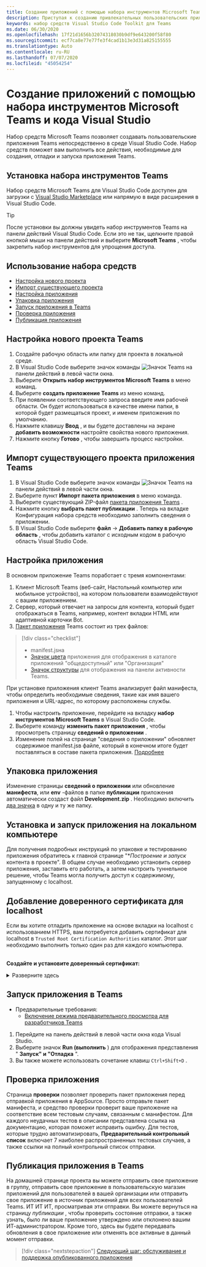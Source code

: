 ```yaml
---
title: Создание приложений с помощью набора инструментов Microsoft Teams и кода Visual Studio
description: Приступая к созданию привлекательных пользовательских приложений непосредственно в Visual Studio Code с помощью набора инструментов Microsoft Teams
keywords: набор средств Visual Studio Code Toolkit для Teams
ms.date: 06/30/2020
ms.openlocfilehash: 17f21d1656b32074318030b9df9e643200f58f80
ms.sourcegitcommit: ecf7ca8e77e77fe3f4cad1b13e3d31a825155555
ms.translationtype: Auto
ms.contentlocale: ru-RU
ms.lasthandoff: 07/07/2020
ms.locfileid: "45054254"
---
```

# <a name="build-apps-with-the-microsoft-teams-toolkit-and-visual-studio-code"></a>Создание приложений с помощью набора инструментов Microsoft Teams и кода Visual Studio

Набор средств Microsoft Teams позволяет создавать пользовательские приложения Teams непосредственно в среде Visual Studio Code. Набор средств поможет вам выполнить все действия, необходимые для создания, отладки и запуска приложения Teams.

## <a name="installing-the-teams-toolkit"></a>Установка набора инструментов Teams

Набор средств Microsoft Teams для Visual Studio Code доступен для загрузки с [Visual Studio Marketplace](https://aka.ms/teams-toolkit) или напрямую в виде расширения в Visual Studio Code.

> [!TIP]
> После установки вы должны увидеть набор инструментов Teams на панели действий Visual Studio Code. Если это не так, щелкните правой кнопкой мыши на панели действий и выберите **Microsoft Teams** , чтобы закрепить набор инструментов для упрощения доступа.

## <a name="using-the-toolkit"></a>Использование набора средств

- [Настройка нового проекта](#set-up-a-new-teams-project)
- [Импорт существующего проекта](#import-an-existing-teams-app-project)
- [Настройка приложения](#configure-your-app)
- [Упаковка приложения](#package-your-app)
- [Запуск приложения в Teams](#run-your-app-in-teams)
- [Проверка приложения](#validate-your-app)
- [Публикация приложения](#publish-your-app-to-teams)

## <a name="set-up-a-new-teams-project"></a>Настройка нового проекта Teams

1. Создайте рабочую область или папку для проекта в локальной среде.
1. В Visual Studio Code выберите значок команды ![Значок Teams](../assets/icons/favicon-16x16.png) на панели действий в левой части окна.
1. Выберите **Открыть набор инструментов Microsoft Teams** в меню команд.
1. Выберите **создать приложение Teams** из меню команд.
1. При появлении соответствующего запроса введите имя рабочей области. Он будет использоваться в качестве имени папки, в которой будет размещаться проект, и именем приложения по умолчанию.
1. Нажмите клавишу **Ввод** , и вы будете доставлены на экране **добавить возможности** настройте свойства нового приложения.
1. Нажмите кнопку **Готово** , чтобы завершить процесс настройки.

## <a name="import-an-existing-teams-app-project"></a>Импорт существующего проекта приложения Teams

1. В Visual Studio Code выберите значок команды ![Значок Teams](../assets/icons/favicon-16x16.png) на панели действий в левой части окна.
1. Выберите пункт **Импорт пакета приложения** в меню команда.
1. Выберите существующий ZIP-файл [пакета приложения Teams](../concepts/build-and-test/apps-package.md) .
1. Нажмите кнопку **выбрать пакет публикации** . Теперь на вкладке Конфигурация набора средств необходимо заполнить сведения о приложении.
1. В Visual Studio Code выберите **файл**  ->  **Добавить папку в рабочую область** , чтобы добавить каталог с исходным кодом в рабочую область Visual Studio Code.

## <a name="configure-your-app"></a>Настройка приложения

В основном приложение Teams поработает с тремя компонентами:

  1. Клиент Microsoft Teams (веб-сайт, Настольный компьютер или мобильное устройство), на котором пользователи взаимодействуют с вашим приложением.
  1. Сервер, который отвечает на запросы для контента, который будет отображаться в Teams, например, контент вкладки HTML или адаптивной карточки Bot.
  1. [Пакет приложения](/concepts/build-and-test/apps-package.md) Teams состоит из трех файлов:

  > [!div class="checklist"]
  >
  > - manifest.jsна 
  > - [Значок цвета](../resources/schema/manifest-schema.md#icons) приложения для отображения в каталоге приложений "общедоступный" или "Организация"
 > - [Значок структуры](../resources/schema/manifest-schema.md#icons) для отображения на панели активности Teams.

При установке приложения клиент Teams анализирует файл манифеста, чтобы определить необходимые сведения, такие как имя вашего приложения и URL-адрес, по которому расположены службы.

1. Чтобы настроить приложение, перейдите на вкладку **набор инструментов Microsoft Teams** в Visual Studio Code.
1. Выберите команду **изменить пакет приложения** , чтобы просмотреть страницу **сведений о приложении** .
1. Изменение полей на странице "сведения о приложении" обновляет содержимое manifest.jsв файле, который в конечном итоге будет поставляться в составе пакета приложения. [Подробнее](https://aka.ms/teams-toolkit-manifest)

## <a name="package-your-app"></a>Упаковка приложения

Изменение страницы **сведений о приложении** или обновление **манифеста**, или **env** -файлов в папке **публикации** приложения автоматически создаст файл **Development.zip** . Необходимо включить [два значка](../concepts/build-and-test/apps-package.md#icons) в одну и ту же папку.

## <a name="install-and-run-your-app-locally"></a>Установка и запуск приложения на локальном компьютере

Для получения подробных инструкций по упаковке и тестированию приложения обратитесь к главной странице "**Построение и запуск* контента в проекте". В общем случае необходимо установить сервер приложения, заставить его работать, а затем настроить туннельное решение, чтобы Teams могла получить доступ к содержимому, запущенному с localhost.

## <a name="add-a-trusted-certificate-for-localhost"></a>Добавление доверенного сертификата для localhost

Если вы хотите отладить приложение на основе вкладки на localhost с использованием HTTPS, вам потребуется добавить сертификат для localhost в `Trusted Root Certification Authorities` каталог. Этот шаг необходимо выполнить только один раз для каждого компьютера.</br></br>

**Создайте и установите доверенный сертификат:**
<details>
  <summary>Разверните здесь</summary>

* Построение и запуск приложения
  * Следуйте инстуктионс в разделе **Build and run** файла Readme проекта, чтобы он был обслужен https://localhost:3000/tab . Как правило, в этом случае `npm install` будет выполняться`npm start`
  * Переход https://localhost:3000/tab из Google Chrome

* Получение SSL-сертификата:
  * Откройте окно инструменты разработчика Chrome ( `ctrl + shift + i`  /  `cmd + option + i` ).
  * Щелкните `Security` вкладку
  * Нажмите кнопку включить `View certificate` , чтобы скачать сертификат, перетащив его на Рабочий стол в OS X или щелкнув `Details` вкладку в Windows, а затем щелкнув`Copy to File…`
  * Назовите файл <*что-либо*>. cer и сохраните его в папку, не требующую согласия администратора для выполнения действия Write.
  
* Установка сертификата в **Windows**
  * Выберите `DER encoded binary X.509 (.CER)` параметр (первый) и сохраните его.
  * Дважды щелкните сертификат и установите его.
  * Задать`Local Machine`
  * Перейдите`Place all certificates in the following store`
  * Задать`Trusted Root Certification Authorities`
  * Подтверждение установки
  
* Установка **Mac OS X OS X**
  * В OS X Откройте служебную программу доступа к цепочке ключей и выберите `System` из меню слева. Щелкните значок замка, чтобы включить изменения.
  * Нажмите кнопку со знаком "плюс" рядом с пунктом Добавление нового сертификата и выберите `localhost.cer` файл, который вы перетащили на Рабочий стол. Щелкните `Always Trust` в появившемся диалоговом окне.
  * После добавления сертификата в цепочку ключей системы дважды щелкните сертификат и разверните `Trust` раздел сведений о сертификате. Выберите `Always Trust` для каждого параметра.

> [!IMPORTANT]
> Если вы получаете предупреждение сертификата безопасности, перейдите по адресу https://localhost:3000/tab . Если сайт по-прежнему не является доверенным, перезагрузите компьютер, и localhost должен быть принят как доверенный.
</details>

## <a name="run-your-app-in-teams"></a>Запуск приложения в Teams
- Предварительные требования:
  - [Включение режима предварительного просмотра для разработчиков Teams](https://aka.ms/teams-toolkit-enable-devpreview)

1. Перейдите на панель действий в левой части окна кода Visual Studio.
1. Выберите значок **Run (выполнить** ) для отображения представления " **Запуск" и "Отладка** ".
1. Вы также можете использовать сочетание клавиш `Ctrl+Shift+D` .

## <a name="validate-your-app"></a>Проверка приложения

Страница **проверки** позволяет проверить пакет приложения перед отправкой приложения в AppSource. Просто отправьте пакет манифеста, и средство проверки проверит ваше приложение на соответствие всем тестовым случаям, связанным с манифестом. Для каждого неудачных тестов в описании представлена ссылка на документацию, которая поможет исправить ошибку. Для тестов, которые трудно автоматизировать, **Предварительный контрольный список** включает 7 наиболее распространенных тестовых случаев, а также ссылки на полный контрольный список отправки.

## <a name="publish-your-app-to-teams"></a>Публикация приложения в Teams

На домашней странице проекта вы можете отправить свое приложение в группу, отправить свое приложение в пользовательскую магазин приложений для пользователей в вашей организации или отправить свое приложение в источник приложений для всех пользователей Teams. ИТ ИТ ИТ, просматривая эти отправки. Вы можете вернуться на страницу *публикации* , чтобы проверить состояние отправки, а также узнать, было ли ваше приложение утверждено или отклонено вашим ИТ-администратором. Кроме того, здесь вы будете передавать обновления в свое приложение или отменять все активные в данный момент отправки.

> [!div class="nextstepaction"]
> [Следующий шаг: обслуживание и поддержка опубликованного приложения](../concepts/deploy-and-publish/appsource/post-publish/overview.md)
